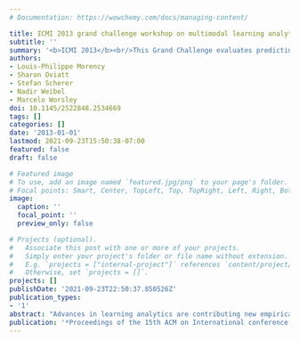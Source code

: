 ```yaml
---
# Documentation: https://wowchemy.com/docs/managing-content/

title: ICMI 2013 grand challenge workshop on multimodal learning analytics
subtitle: ''
summary: '<b>ICMI 2013</b><br/>This Grand Challenge evaluates predicting group dynamics and problem-solving success using multimodal data (speech, digital pen, video) from learning contexts. Results show reliable prediction of domain expertise and task outcomes across modalities, demonstrating that rich multimodal signals alone—independent of content analysis—can effectively assess group learning interactions.'
authors:
- Louis-Philippe Morency
- Sharon Oviatt
- Stefan Scherer
- Nadir Weibel
- Marcelo Worsley
doi: 10.1145/2522848.2534669
tags: []
categories: []
date: '2013-01-01'
lastmod: 2021-09-23T15:50:38-07:00
featured: false
draft: false

# Featured image
# To use, add an image named `featured.jpg/png` to your page's folder.
# Focal points: Smart, Center, TopLeft, Top, TopRight, Left, Right, BottomLeft, Bottom, BottomRight.
image:
  caption: ''
  focal_point: ''
  preview_only: false

# Projects (optional).
#   Associate this post with one or more of your projects.
#   Simply enter your project's folder or file name without extension.
#   E.g. `projects = ["internal-project"]` references `content/project/deep-learning/index.md`.
#   Otherwise, set `projects = []`.
projects: []
publishDate: '2021-09-23T22:50:37.850526Z'
publication_types:
- '1'
abstract: "Advances in learning analytics are contributing new empirical findings, theories, methods, and metrics for understanding how students learn. It also contributes to improving pedagogical support for students' learning through assessment of new digital tools, teaching strategies, and curricula. Multimodal learning analytics (MMLA)[1] is an extension of learning analytics and emphasizes the analysis of natural rich modalities of communication across a variety of learning contexts. This MMLA Grand Challenge combines expertise from the learning sciences and machine learning in order to highlight the rich opportunities that exist at the intersection of these disciplines. As part of the Grand Challenge, researchers were asked to predict: (1) which student in a group was the dominant domain expert, and (2) which problems that the group worked on would be solved correctly or not. Analyses were based on a combination of speech, digital pen and video data. This paper describes the motivation for the grand challenge, the publicly available data resources and results reported by the challenge participants. The results demonstrate that multimodal prediction of the challenge goals: (1) is surprisingly reliable using rich multimodal data sources, (2) can be accomplished using any of the three modalities explored, and (3) need not be based on content analysis."
publication: '*Proceedings of the 15th ACM on International conference on multimodal interaction*'
---
```


